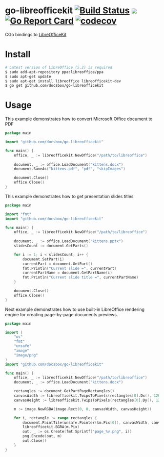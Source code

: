 # go-libreofficekit [![Build Status](https://travis-ci.org/dveselov/go-libreofficekit.svg?branch=master)](https://travis-ci.org/dveselov/go-libreofficekit) [![](https://godoc.org/github.com/docsbox/go-libreofficekit?status.svg)](https://godoc.org/github.com/docsbox/go-libreofficekit) [![Go Report Card](https://goreportcard.com/badge/github.com/docsbox/go-libreofficekit)](https://goreportcard.com/report/github.com/docsbox/go-libreofficekit) [![codecov](https://codecov.io/gh/docsbox/go-libreofficekit/branch/master/graph/badge.svg)](https://codecov.io/gh/docsbox/go-libreofficekit)

CGo bindings to [LibreOfficeKit](https://docs.libreoffice.org/libreofficekit.html)

# Install
```bash 
# Latest version of LibreOffice (5.2) is required
$ sudo add-apt-repository ppa:libreoffice/ppa 
$ sudo apt-get update
$ sudo apt-get install libreoffice libreofficekit-dev
$ go get github.com/docsbox/go-libreofficekit
```

# Usage

This example demonstrates how to convert Microsoft Office document to PDF

```go
package main

import "github.com/docsbox/go-libreofficekit"

func main() {
    office, _ := libreofficekit.NewOffice("/path/to/libreoffice")
    
    document, _ := office.LoadDocument("kittens.docx")
    document.SaveAs("kittens.pdf", "pdf", "skipImages")

    document.Close()
    office.Close()
}

```

This example demonstrates how to get presentation slides titles

```go
package main

import "fmt"
import "github.com/docsbox/go-libreofficekit"

func main() {
    office, _ := libreofficekit.NewOffice("/path/to/libreoffice")
    
    document, _ := office.LoadDocument("kittens.pptx")
    slidesCount := document.GetParts()

    for i := 1; i < slidesCount; i++ {
        document.SetPart(i)
        currentPart = document.GetPart()
        fmt.Println("Current slide =", currentPart)
        currentPartName = document.GetPartName(i)
        fmt.Println("Current slide title =", currentPartName)
    }

    document.Close()
    office.Close()
}
```

Next example demonstrates how to use built-in LibreOffice rendering engine for creating page-by-page documents previews.

```go
package main

import (
    "os"
    "fmt"
    "unsafe"
    "image"
    "image/png"
)
import "github.com/docsbox/go-libreofficekit"

func main() {
    office, _ := libreofficekit.NewOffice("/path/to/libreoffice")
    document, _ := office.LoadDocument("kittens.docx")

    rectangles := document.GetPartPageRectangles()
    canvasWidth := libreofficekit.TwipsToPixels(rectangles[0].Dx(), 120)
    canvasHeight := libreofficekit.TwipsToPixels(rectangles[0].Dy(), 120)

    m := image.NewRGBA(image.Rect(0, 0, canvasWidth, canvasHeight))

    for i, rectangle := range rectangles {
        document.PaintTile(unsafe.Pointer(&m.Pix[0]), canvasWidth, canvasHeight, rectangle.Min.X, rectangle.Min.Y, rectangle.Dx(), rectangle.Dy())
        libreofficekit.BGRA(m.Pix)
        out, _ := os.Create(fmt.Sprintf("page_%v.png", i))
        png.Encode(out, m)
        out.Close()
    }
}
```
